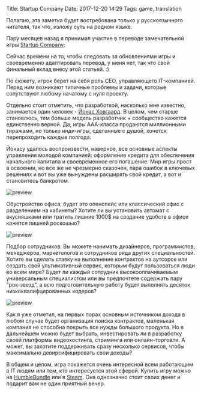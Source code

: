 Title: Startup Company
Date: 2017-12-20 14:29
Tags: game, translation

Полагаю, эта заметка будет востребована только у русскоязычного читателя, так что, изложу суть на родном языке.

Пару месяцев назад я принимал участие в переводе замечательной игры [Startup Company](https://www.startupcompanygame.com/):

Сейчас времени на то, чтобы следовать за обновлениями игры и своевременно адаптировать перевод, у меня нет, так что свой финальный вклад внесу этой статьей. :)

По сюжету, игрок берет на себя роль CEO, управляющего IT-компанией. Перед ним возникают типичные проблемы и задачи, которые сопутствуют любому начатому с нуля проекту.

Отдельно стоит отметить, что разработкой, насколько мне известно, занимается один человек - [Йонас Ховгаард](http://www.jhovgaard.com/). В целом, чем старше становлюсь, тем больше модель разработчик + сообщество кажется единственно верной. Да, игры AAA-класса продаются миллионными тиражами, но только инди-игры, сделанные с душой, хочется перепроходить каждые полгода.

Йонасу удалось воспроизвести, наверное, все основные аспекты управления молодой компанией: оформление кредита для обеспечения начального капитала и своевременное его погашение. Мир игры прост в освоении, но все же не чрезмерно сказочен, пара ошибок в ключевых решениях и вот вы уже вынуждены расширять свой кредит, а вот и становитесь банкротом.

![preview]({filename}/media/startup-company/office.jpg)

Обустройство офиса, будет это опенспейс или классический офис с разделением на кабинеты? Хотите ли вы установить автомат с вкусняшками или тратить лишние 1000$ на создание удобств в офисе кажется лишней роскошью?

![preview]({filename}/media/startup-company/hiring.jpg)

Подбор сотрудников. Вы можете нанимать дизайнеров, программистов, менеджеров, маркетологов и сотрудников ряда других специальностей. Хотите вы сделать ставку на выполнение контрактов на аутсорсе или создать свой ультимативный сервис, которым будут пользоваться люди во всем мире? Будет ли каждый сотрудник высокооплачиваемым универсальным специалистом или вы предпочтете содержать пару "рок-звезд", а всю подготовительную работу будет выполнять десяток низкоквалифцированных кодеров?

![preview]({filename}/media/startup-company/contracts.jpg)

Как я уже отметил, на первых порах основным источником дохода в любом случае будет организация поиска контрактов, маленькая компания не способна покрыть все нужды большого продукта. Но в дальнейшем можно будет выбрать, инвестировать ли в разработку своей платформы видеохостинга, стриминга или онлайн-торговли. А может, вы захотите поддерживать сразу несколько сервисов, чтобы максимально девирсифицировать свои доходы?

В общем и целом, игра покажется очень интересной всем работающим в IT людям или тем, кто интересуется этой сферой. Купить игру можно на [HumbleBundle](https://www.humblebundle.com/store/startup-company) или в [Steam](http://store.steampowered.com/app/606800/Startup_Company/). Она однозначно стоит своих денег и подарит вам не один приятный вечер.
